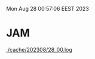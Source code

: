 Mon Aug 28 00:57:06 EEST 2023
# JAM
<a href='./cache/202308/28_00.log'>./cache/202308/28_00.log</a>

